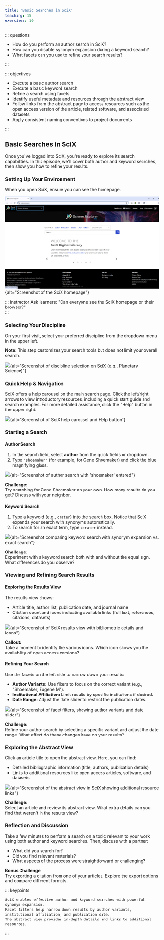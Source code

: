 ```yaml
---
title: 'Basic Searches in SciX'
teaching: 15
exercises: 10
---
```


::: questions

- How do you perform an author search in SciX?
- How can you disable synonym expansion during a keyword search?
- What facets can you use to refine your search results? 

:::


::: objectives

- Execute a basic author search
- Execute a basic keyword search
- Refine a search using facets
- Identify useful metadata and resources through the abstract view
- Follow links from the abstract page to access resources such as the open access version of the article, related software, and associated datasets
- Apply consistent naming conventions to project documents

:::

## Basic Searches in SciX

Once you've logged into SciX, you're ready to explore its search capabilities. In this episode, we'll cover both author and keyword searches, then show you how to refine your results.

### Setting Up Your Environment

When you open SciX, ensure you can see the homepage.  

![](fig/scix-homepage.png){alt="Screenshot of the SciX homepage"}

::: instructor 
Ask learners: "Can everyone see the SciX homepage on their browser?"  
:::

### Selecting Your Discipline

On your first visit, select your preferred discipline from the dropdown menu in the upper left.  

**Note:** This step customizes your search tools but does not limit your overall search.

![](fig/scix-discipline-dropdown.png){alt="Screenshot of discipline selection on SciX (e.g., Planetary Science)"}


### Quick Help & Navigation

SciX offers a help carousel on the main search page. Click the left/right arrows to view introductory resources, including a quick start guide and search examples. For more detailed assistance, click the "Help" button in the upper right.

![](fig/scix-help-carousel.png){alt="Screenshot of SciX help carousel and Help button"}

### Starting a Search

#### Author Search

1. In the search field, select **author** from the quick fields or dropdown.
2. Type `"shoemaker"` (for example, for Gene Shoemaker) and click the blue magnifying glass.

![](fig/scix-author-search.png){alt="Screenshot of author search with 'shoemaker' entered"}

**Challenge:**  
Try searching for Gene Shoemaker on your own. How many results do you get? Discuss with your neighbor.

#### Keyword Search

1. Type a keyword (e.g., `crater`) into the search box. Notice that SciX expands your search with synonyms automatically.
2. To search for an exact term, type `=crater` instead.

![](fig/scix-keyword-search.png){alt="Screenshot comparing keyword search with synonym expansion vs. exact search"}

**Challenge:**  
Experiment with a keyword search both with and without the equal sign. What differences do you observe?

### Viewing and Refining Search Results

#### Exploring the Results View

The results view shows:

- Article title, author list, publication date, and journal name
- Citation count and icons indicating available links (full text, references, citations, datasets)

![](fig/scix-results-view.png){alt="Screenshot of SciX results view with bibliometric details and icons"}

**Callout:**  
Take a moment to identify the various icons. Which icon shows you the availability of open access versions?

#### Refining Your Search

Use the facets on the left side to narrow down your results:

- **Author Variants:** Use filters to focus on the correct variant (e.g., "Shoemaker, Eugene M").
- **Institutional Affiliation:** Limit results by specific institutions if desired.
- **Date Range:** Adjust the date slider to restrict the publication dates.

![](fig/scix-facets.png){alt="Screenshot of facet filters, showing author variants and date slider"}

**Challenge:**  
Refine your author search by selecting a specific variant and adjust the date range. What effect do these changes have on your results?

### Exploring the Abstract View

Click an article title to open the abstract view. Here, you can find:

- Detailed bibliographic information (title, authors, publication details)
- Links to additional resources like open access articles, software, and datasets

![](fig/scix-abstract-view.png){alt="Screenshot of the abstract view in SciX showing additional resource links"}

**Challenge:**  
Select an article and review its abstract view. What extra details can you find that weren't in the results view?

### Reflection and Discussion

Take a few minutes to perform a search on a topic relevant to your work using both author and keyword searches. Then, discuss with a partner:

- What did you search for?
- Did you find relevant materials?
- What aspects of the process were straightforward or challenging?

**Bonus Challenge:**  
Try exporting a citation from one of your articles. Explore the export options and compare different formats.






::: keypoints

    SciX enables effective author and keyword searches with powerful synonym expansion.
    Facet filters help narrow down results by author variants, institutional affiliation, and publication date.
    The abstract view provides in-depth details and links to additional resources. 
:::

